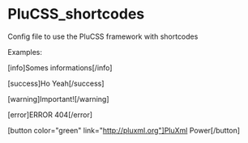 PluCSS_shortcodes
=================

Config file to use the PluCSS framework with shortcodes

Examples:

[info]Somes informations[/info]

[success]Ho Yeah[/success]

[warning]Important![/warning]

[error]ERROR 404[/error]

[button color="green" link="http://pluxml.org"]PluXml Power[/button]
